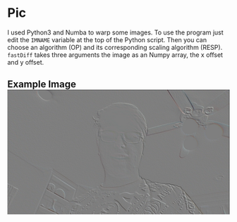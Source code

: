 # Pic

I used Python3 and Numba to warp some images. To use the program just edit the `IMNAME` variable at the top of the Python script. Then you can choose an algorithm (OP) and its corresponding scaling algorithm (RESP). `fastDiff` takes three arguments the image as an Numpy array, the x offset and y offset.



## Example Image ![out](out.png)
